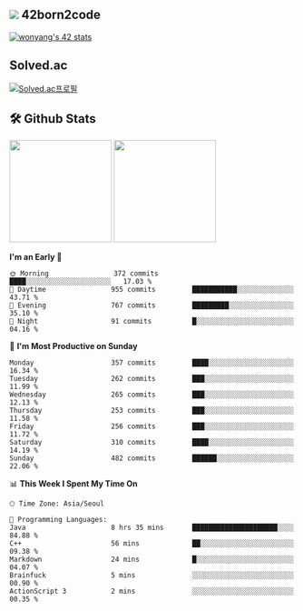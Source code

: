 
## <img src="https://img.shields.io/badge/-000000?style=flat&logo=42&logoColor=white"> 42born2code
[![wonyang's 42 stats](https://badge42.vercel.app/api/v2/cl5nhe5b6007809kydha7ht42/stats?cursusId=21&coalitionId=88)](https://profile.intra.42.fr/users/wonyang)

## Solved.ac
[![Solved.ac프로필](http://mazassumnida.wtf/api/v2/generate_badge?boj=bennyws)](https://solved.ac/bennyws)

## 🛠️ Github Stats
<p>
  <img height="180em" src="https://github-readme-stats-veggie-garden.vercel.app/api?username=gemstoneyang&show_icons=true&include_all_commits=true&bg_color=30,e96443,904e95&title_color=fff&text_color=fff">
  <img height="180em" src="https://github-readme-stats-veggie-garden.vercel.app/api/top-langs/?username=gemstoneyang&layout=compact&bg_color=30,e96443,904e95&title_color=fff&text_color=fff">
</p>

<!--START_SECTION:waka-->
**I'm an Early 🐤** 

```text
🌞 Morning                372 commits         ████░░░░░░░░░░░░░░░░░░░░░   17.03 % 
🌆 Daytime                955 commits         ███████████░░░░░░░░░░░░░░   43.71 % 
🌃 Evening                767 commits         █████████░░░░░░░░░░░░░░░░   35.10 % 
🌙 Night                  91 commits          █░░░░░░░░░░░░░░░░░░░░░░░░   04.16 % 
```
📅 **I'm Most Productive on Sunday** 

```text
Monday                   357 commits         ████░░░░░░░░░░░░░░░░░░░░░   16.34 % 
Tuesday                  262 commits         ███░░░░░░░░░░░░░░░░░░░░░░   11.99 % 
Wednesday                265 commits         ███░░░░░░░░░░░░░░░░░░░░░░   12.13 % 
Thursday                 253 commits         ███░░░░░░░░░░░░░░░░░░░░░░   11.58 % 
Friday                   256 commits         ███░░░░░░░░░░░░░░░░░░░░░░   11.72 % 
Saturday                 310 commits         ████░░░░░░░░░░░░░░░░░░░░░   14.19 % 
Sunday                   482 commits         ██████░░░░░░░░░░░░░░░░░░░   22.06 % 
```


📊 **This Week I Spent My Time On** 

```text
🕑︎ Time Zone: Asia/Seoul

💬 Programming Languages: 
Java                     8 hrs 35 mins       █████████████████████░░░░   84.88 % 
C++                      56 mins             ██░░░░░░░░░░░░░░░░░░░░░░░   09.38 % 
Markdown                 24 mins             █░░░░░░░░░░░░░░░░░░░░░░░░   04.07 % 
Brainfuck                5 mins              ░░░░░░░░░░░░░░░░░░░░░░░░░   00.90 % 
ActionScript 3           2 mins              ░░░░░░░░░░░░░░░░░░░░░░░░░   00.35 % 
```


<!--END_SECTION:waka-->
